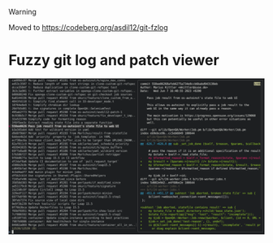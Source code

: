 > [!WARNING]
> Moved to https://codeberg.org/asdil12/git-fzlog

# Fuzzy git log and patch viewer

![](screenshot.png)
